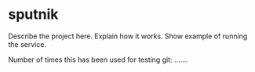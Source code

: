 sputnik
=======

Describe the project here. Explain how it works. Show example of running the service.

Number of times this has been used for testing git:
.......
